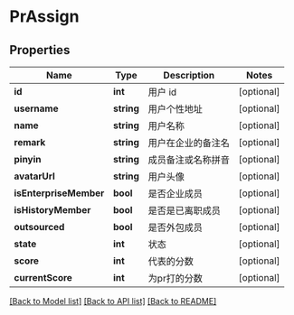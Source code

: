 # PrAssign

## Properties

Name | Type | Description | Notes
------------ | ------------- | ------------- | -------------
**id** | **int** | 用户 id | [optional] 
**username** | **string** | 用户个性地址 | [optional] 
**name** | **string** | 用户名称 | [optional] 
**remark** | **string** | 用户在企业的备注名 | [optional] 
**pinyin** | **string** | 成员备注或名称拼音 | [optional] 
**avatarUrl** | **string** | 用户头像 | [optional] 
**isEnterpriseMember** | **bool** | 是否企业成员 | [optional] 
**isHistoryMember** | **bool** | 是否是已离职成员 | [optional] 
**outsourced** | **bool** | 是否外包成员 | [optional] 
**state** | **int** | 状态 | [optional] 
**score** | **int** | 代表的分数 | [optional] 
**currentScore** | **int** | 为pr打的分数 | [optional] 

[[Back to Model list]](../../README.md#documentation-for-models) [[Back to API list]](../../README.md#documentation-for-api-endpoints) [[Back to README]](../../README.md)


